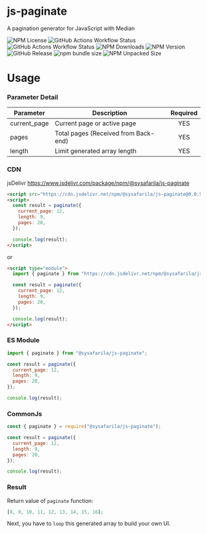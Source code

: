 # js-paginate

A pagination generator for JavaScript with Median

![NPM License](https://img.shields.io/npm/l/%40sysafarila%2Fjs-paginate?style=flat-square)
![GitHub Actions Workflow Status](https://img.shields.io/github/actions/workflow/status/sysafarila/js-paginate/.github%2Fworkflows%2Ftest.yml?style=flat-square&label=github%20test)
![GitHub Actions Workflow Status](https://img.shields.io/github/actions/workflow/status/sysafarila/js-paginate/.github%2Fworkflows%2Fnpm-publish.yml?style=flat-square&label=publish%20package)
![NPM Downloads](https://img.shields.io/npm/dy/%40sysafarila%2Fjs-paginate?style=flat-square)
![NPM Version](https://img.shields.io/npm/v/%40sysafarila%2Fjs-paginate?style=flat-square)
![GitHub Release](https://img.shields.io/github/v/release/sysafarila/js-paginate?style=flat-square)
![npm bundle size](https://img.shields.io/bundlephobia/minzip/%40sysafarila%2Fjs-paginate?style=flat-square)
![NPM Unpacked Size](https://img.shields.io/npm/unpacked-size/%40sysafarila%2Fjs-paginate?style=flat-square)

# Usage

### Parameter Detail

| Parameter    | Description                          | Required |
| ------------ | ------------------------------------ | :------: |
| current_page | Current page or active page          |   YES    |
| pages        | Total pages (Received from Back-end) |   YES    |
| length       | Limit generated array length         |   YES    |

### CDN

jsDelivr https://www.jsdelivr.com/package/npm/@sysafarila/js-paginate

```html
<script src="https://cdn.jsdelivr.net/npm/@sysafarila/js-paginate@0.0.9/dist/index.min.js"></script>
<script>
  const result = paginate({
    current_page: 12,
    length: 9,
    pages: 20,
  });

  console.log(result);
</script>
```

or

```html
<script type="module">
  import { paginate } from "https://cdn.jsdelivr.net/npm/@sysafarila/js-paginate@0.0.9/+esm";

  const result = paginate({
    current_page: 12,
    length: 9,
    pages: 20,
  });

  console.log(result);
</script>
```

### ES Module

```js
import { paginate } from "@sysafarila/js-paginate";

const result = paginate({
  current_page: 12,
  length: 9,
  pages: 20,
});

console.log(result);
```

### CommonJs

```js
const { paginate } = require("@sysafarila/js-paginate");

const result = paginate({
  current_page: 12,
  length: 9,
  pages: 20,
});

console.log(result);
```

### Result

Return value of `paginate` function:

```js
[8, 9, 10, 11, 12, 13, 14, 15, 16];
```

Next, you have to `loop` this generated array to build your own UI.
